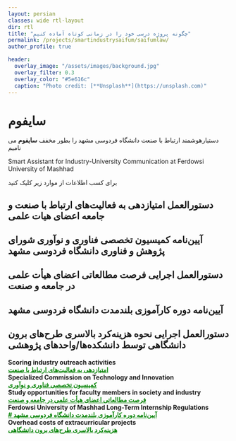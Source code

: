 ```yaml
---
layout: persian
classes: wide rtl-layout
dir: rtl
title: "چگونه پروژه درسی خود را در زمانی کوتاه آماده کنیم"
permalink: /projects/smartindustrysaifum/saifumlaw/
author_profile: true

header:
  overlay_image: "/assets/images/background.jpg"
  overlay_filter: 0.3
  overlay_color: "#5e616c"
  caption: "Photo credit: [**Unsplash**](https://unsplash.com)"
---
```


# سایفوم

دستیارهوشمند ارتباط با صنعت دانشگاه فردوسی مشهد را بطور مخفف **سایفوم**  می نامیم

Smart Assistant for Industry-University Communication at Ferdowsi University of Mashhad

برای کسب اطلاعات از موارد زیر کلیک کنید 

## دستورالعمل امتیازدهی به فعالیت‌های ارتباط با صنعت و جامعه اعضای هیات علمی
## آیین‌نامه کمیسیون تخصصی فناوری و نوآوری شورای پژوهش و فناوری دانشگاه فردوسی مشهد
##  دستورالعمل اجرایی فرصت مطالعاتی اعضای هیأت علمی در جامعه و صنعت
## آیین‌نامه دوره کارآموزی بلندمدت دانشگاه فردوسی مشهد
## دستورالعمل اجرایی نحوه هزینه‌کرد بالاسری طرح‌های برون دانشگاهی توسط دانشکده‌ها/واحدهای پژوهشی



<!--1-->
<div class="english-text">
<strong>Scoring industry outreach activities</strong>
</div>
<a href="/projects/smartindustrysaifum/emtiaz" style="text-decoration:underline; color:green;" target="_blank"><strong> امتیازدهی به فعالیت‌های ارتباط با صنعت </strong></a>

<!--2-->
<div class="english-text">
<strong>Specialized Commission on Technology and Innovation</strong>
</div>
<a href="/projects/smartindustrysaifum/fannavari" style="text-decoration:underline; color:green;" target="_blank"><strong> کمیسیون تخصصی فناوری و نوآوری</strong></a>

<!--3-->
<div class="english-text">
<strong>Study opportunities for faculty members in society and industry</strong>
</div>
<a href="/projects/smartindustrysaifum/forsatstudy" style="text-decoration:underline; color:green;" target="_blank"><strong> فرصت مطالعاتی اعضای هیأت علمی در جامعه و صنعت</strong></a>

<!--4-->
<div class="english-text">
<strong>Ferdowsi University of Mashhad Long-Term Internship Regulations</strong>
</div>
<a href="/projects/smartindustrysaifum/karamoozi" style="text-decoration:underline; color:green;" target="_blank"><strong> # آیین‌نامه دوره کارآموزی بلندمدت دانشگاه فردوسی مشهد
</strong></a>

<!--5-->
<div class="english-text">
<strong>Overhead costs of extracurricular projects</strong>
</div>
<a href="/projects/smartindustrysaifum/balasary" style="text-decoration:underline; color:green;" target="_blank"><strong>  هزینه‌کرد بالاسری طرح‌های برون دانشگاهی</strong></a>


